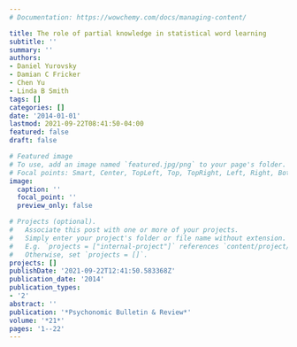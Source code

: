 ```yaml
---
# Documentation: https://wowchemy.com/docs/managing-content/

title: The role of partial knowledge in statistical word learning
subtitle: ''
summary: ''
authors:
- Daniel Yurovsky
- Damian C Fricker
- Chen Yu
- Linda B Smith
tags: []
categories: []
date: '2014-01-01'
lastmod: 2021-09-22T08:41:50-04:00
featured: false
draft: false

# Featured image
# To use, add an image named `featured.jpg/png` to your page's folder.
# Focal points: Smart, Center, TopLeft, Top, TopRight, Left, Right, BottomLeft, Bottom, BottomRight.
image:
  caption: ''
  focal_point: ''
  preview_only: false

# Projects (optional).
#   Associate this post with one or more of your projects.
#   Simply enter your project's folder or file name without extension.
#   E.g. `projects = ["internal-project"]` references `content/project/deep-learning/index.md`.
#   Otherwise, set `projects = []`.
projects: []
publishDate: '2021-09-22T12:41:50.583368Z'
publication_date: '2014'
publication_types:
- '2'
abstract: ''
publication: '*Psychonomic Bulletin & Review*'
volume: '*21*'
pages: '1--22'
---
```

